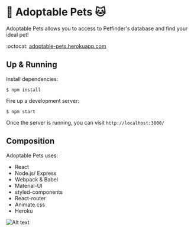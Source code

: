 # :dog: Adoptable Pets :cat:

Adoptable Pets allows you to access to Petfinder's database and find your ideal pet!

:octocat: [adoptable-pets.herokuapp.com](https://adoptable-pets.herokuapp.com/)

## Up & Running
Install dependencies:
```
$ npm install
```

Fire up a development server:
```
$ npm start
```

Once the server is running, you can visit `http://localhost:3000/`

## Composition
Adoptable Pets uses:
- React
- Node.js/ Express
- Webpack & Babel
- Material-UI
- styled-components
- React-router
- Animate.css
- Heroku

![Alt text](https://i.imgur.com/Td7akzw.jpg "Adoptable Pets")

